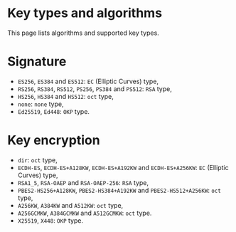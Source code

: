 Key types and algorithms
========================

This page lists algorithms and supported key types.

# Signature

* `ES256`, `ES384` and `ES512`: `EC` (Elliptic Curves) type,
* `RS256`, `RS384`,  `RS512`, `PS256`, `PS384` and  `PS512`: `RSA` type,
* `HS256`, `HS384` and `HS512`: `oct` type,
* `none`: `none` type,
* `Ed25519`, `Ed448`: `OKP` type.

# Key encryption

* `dir`: `oct` type,
* `ECDH-ES`, `ECDH-ES+A128KW`, `ECDH-ES+A192KW` and `ECDH-ES+A256KW`: `EC` (Elliptic Curves) type,
* `RSA1_5`, `RSA-OAEP` and `RSA-OAEP-256`: `RSA` type,
* `PBES2-HS256+A128KW`, `PBES2-HS384+A192KW` and `PBES2-HS512+A256KW`: `oct` type,
* `A256KW`, `A384KW` and `A512KW`: `oct` type,
* `A256GCMKW`, `A384GCMKW` and `A512GCMKW`: `oct` type.
* `X25519`, `X448`: `OKP` type.
